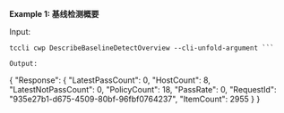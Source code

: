 **Example 1: 基线检测概要**



Input: 

```
tccli cwp DescribeBaselineDetectOverview --cli-unfold-argument ```

Output: 
```
{
    "Response": {
        "LatestPassCount": 0,
        "HostCount": 8,
        "LatestNotPassCount": 0,
        "PolicyCount": 18,
        "PassRate": 0,
        "RequestId": "935e27b1-d675-4509-80bf-96fbf0764237",
        "ItemCount": 2955
    }
}
```

